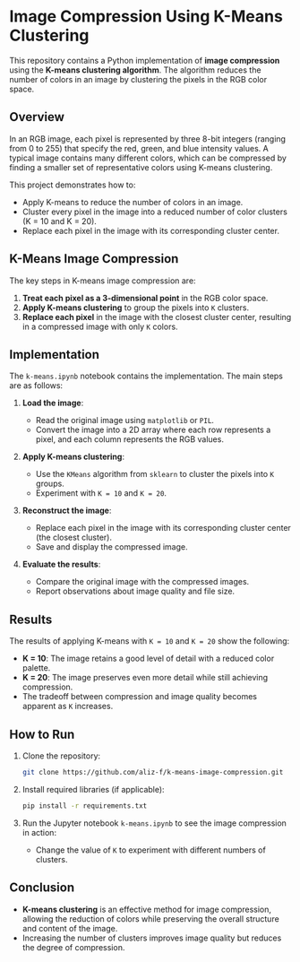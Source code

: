 # Image Compression Using K-Means Clustering

This repository contains a Python implementation of **image compression** using the **K-means clustering algorithm**. The algorithm reduces the number of colors in an image by clustering the pixels in the RGB color space.

## Overview

In an RGB image, each pixel is represented by three 8-bit integers (ranging from 0 to 255) that specify the red, green, and blue intensity values. A typical image contains many different colors, which can be compressed by finding a smaller set of representative colors using K-means clustering.

This project demonstrates how to:
- Apply K-means to reduce the number of colors in an image.
- Cluster every pixel in the image into a reduced number of color clusters (K = 10 and K = 20).
- Replace each pixel in the image with its corresponding cluster center.

## K-Means Image Compression

The key steps in K-means image compression are:
1. **Treat each pixel as a 3-dimensional point** in the RGB color space.
2. **Apply K-means clustering** to group the pixels into `K` clusters.
3. **Replace each pixel** in the image with the closest cluster center, resulting in a compressed image with only `K` colors.

## Implementation

The `k-means.ipynb` notebook contains the implementation. The main steps are as follows:

1. **Load the image**: 
   - Read the original image using `matplotlib` or `PIL`.
   - Convert the image into a 2D array where each row represents a pixel, and each column represents the RGB values.
   
2. **Apply K-means clustering**:
   - Use the `KMeans` algorithm from `sklearn` to cluster the pixels into `K` groups.
   - Experiment with `K = 10` and `K = 20`.

3. **Reconstruct the image**:
   - Replace each pixel in the image with its corresponding cluster center (the closest cluster).
   - Save and display the compressed image.

4. **Evaluate the results**:
   - Compare the original image with the compressed images.
   - Report observations about image quality and file size.

## Results

The results of applying K-means with `K = 10` and `K = 20` show the following:
- **K = 10**: The image retains a good level of detail with a reduced color palette.
- **K = 20**: The image preserves even more detail while still achieving compression.
- The tradeoff between compression and image quality becomes apparent as `K` increases.

## How to Run

1. Clone the repository:
    ```bash
    git clone https://github.com/aliz-f/k-means-image-compression.git
    ```

2. Install required libraries (if applicable):
    ```bash
    pip install -r requirements.txt
    ```

3. Run the Jupyter notebook `k-means.ipynb` to see the image compression in action:
    - Change the value of `K` to experiment with different numbers of clusters.

## Conclusion

- **K-means clustering** is an effective method for image compression, allowing the reduction of colors while preserving the overall structure and content of the image.
- Increasing the number of clusters improves image quality but reduces the degree of compression.

